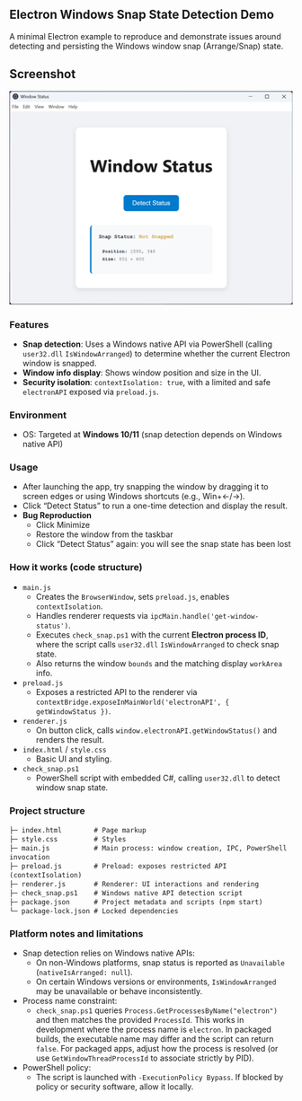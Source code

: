 ## Electron Windows Snap State Detection Demo

A minimal Electron example to reproduce and demonstrate issues around detecting and persisting the Windows window snap (Arrange/Snap) state.

## Screenshot
![Screenshot](assets/screenshot_01.png)

### Features
- **Snap detection**: Uses a Windows native API via PowerShell (calling `user32.dll` `IsWindowArranged`) to determine whether the current Electron window is snapped.
- **Window info display**: Shows window position and size in the UI.
- **Security isolation**: `contextIsolation: true`, with a limited and safe `electronAPI` exposed via `preload.js`.

### Environment
- OS: Targeted at **Windows 10/11** (snap detection depends on Windows native API)

### Usage
- After launching the app, try snapping the window by dragging it to screen edges or using Windows shortcuts (e.g., Win+←/→).
- Click “Detect Status” to run a one-time detection and display the result.
- **Bug Reproduction**
    - Click Minimize
    - Restore the window from the taskbar
    - Click “Detect Status” again: you will see the snap state has been lost

### How it works (code structure)
- `main.js`
  - Creates the `BrowserWindow`, sets `preload.js`, enables `contextIsolation`.
  - Handles renderer requests via `ipcMain.handle('get-window-status')`.
  - Executes `check_snap.ps1` with the current **Electron process ID**, where the script calls `user32.dll` `IsWindowArranged` to check snap state.
  - Also returns the window `bounds` and the matching display `workArea` info.
- `preload.js`
  - Exposes a restricted API to the renderer via `contextBridge.exposeInMainWorld('electronAPI', { getWindowStatus })`.
- `renderer.js`
  - On button click, calls `window.electronAPI.getWindowStatus()` and renders the result.
- `index.html` / `style.css`
  - Basic UI and styling.
- `check_snap.ps1`
  - PowerShell script with embedded C#, calling `user32.dll` to detect window snap state.

### Project structure
```text
├─ index.html        # Page markup
├─ style.css         # Styles
├─ main.js           # Main process: window creation, IPC, PowerShell invocation
├─ preload.js        # Preload: exposes restricted API (contextIsolation)
├─ renderer.js       # Renderer: UI interactions and rendering
├─ check_snap.ps1    # Windows native API detection script
├─ package.json      # Project metadata and scripts (npm start)
└─ package-lock.json # Locked dependencies
```

### Platform notes and limitations
- Snap detection relies on Windows native APIs:
  - On non-Windows platforms, snap status is reported as `Unavailable` (`nativeIsArranged: null`).
  - On certain Windows versions or environments, `IsWindowArranged` may be unavailable or behave inconsistently.
- Process name constraint:
  - `check_snap.ps1` queries `Process.GetProcessesByName("electron")` and then matches the provided `ProcessId`. This works in development where the process name is `electron`. In packaged builds, the executable name may differ and the script can return `false`. For packaged apps, adjust how the process is resolved (or use `GetWindowThreadProcessId` to associate strictly by PID).
- PowerShell policy:
  - The script is launched with `-ExecutionPolicy Bypass`. If blocked by policy or security software, allow it locally.


